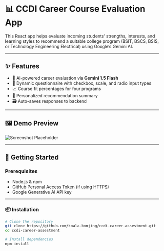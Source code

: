# 📊 CCDI Career Course Evaluation App

This React app helps evaluate incoming students' strengths, interests, and learning styles to recommend a suitable college program (BSIT, BSCS, BSIS, or Technology Engineering Electrical) using Google’s Gemini AI.

---

## ✨ Features

- 🧠 AI-powered career evaluation via **Gemini 1.5 Flash**
- 📝 Dynamic questionnaire with checkbox, scale, and radio input types
- 📈 Course fit percentages for four programs
- 💬 Personalized recommendation summary
- 🗃️ Auto-saves responses to backend

---

## 🖼️ Demo Preview

![Screenshot Placeholder](https://via.placeholder.com/800x400?text=App+Screenshot)

---

## 🚀 Getting Started

### Prerequisites

- Node.js & npm
- GitHub Personal Access Token (if using HTTPS)
- Google Generative AI API key

---

### 📦 Installation

```bash
# Clone the repository
git clone https://github.com/koala-bonjing/ccdi-career-assestment.git
cd ccdi-career-assestment

# Install dependencies
npm install
